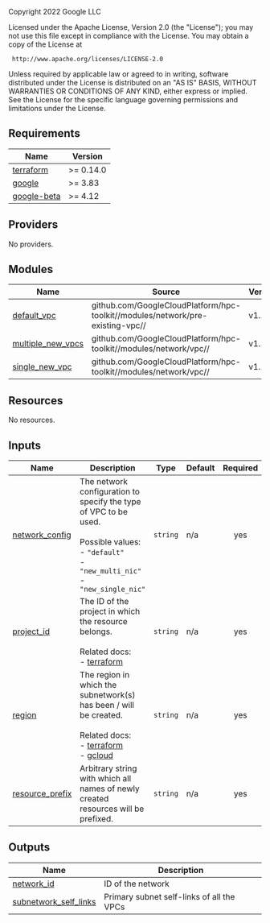 <!-- BEGINNING OF PRE-COMMIT-TERRAFORM DOCS HOOK -->
Copyright 2022 Google LLC

Licensed under the Apache License, Version 2.0 (the "License");
you may not use this file except in compliance with the License.
You may obtain a copy of the License at

     http://www.apache.org/licenses/LICENSE-2.0

Unless required by applicable law or agreed to in writing, software
distributed under the License is distributed on an "AS IS" BASIS,
WITHOUT WARRANTIES OR CONDITIONS OF ANY KIND, either express or implied.
See the License for the specific language governing permissions and
limitations under the License.

## Requirements

| Name | Version |
|------|---------|
| <a name="requirement_terraform"></a> [terraform](#requirement\_terraform) | >= 0.14.0 |
| <a name="requirement_google"></a> [google](#requirement\_google) | >= 3.83 |
| <a name="requirement_google-beta"></a> [google-beta](#requirement\_google-beta) | >= 4.12 |

## Providers

No providers.

## Modules

| Name | Source | Version |
|------|--------|---------|
| <a name="module_default_vpc"></a> [default\_vpc](#module\_default\_vpc) | github.com/GoogleCloudPlatform/hpc-toolkit//modules/network/pre-existing-vpc// | v1.17.0 |
| <a name="module_multiple_new_vpcs"></a> [multiple\_new\_vpcs](#module\_multiple\_new\_vpcs) | github.com/GoogleCloudPlatform/hpc-toolkit//modules/network/vpc// | v1.17.0 |
| <a name="module_single_new_vpc"></a> [single\_new\_vpc](#module\_single\_new\_vpc) | github.com/GoogleCloudPlatform/hpc-toolkit//modules/network/vpc// | v1.17.0 |

## Resources

No resources.

## Inputs

| Name | Description | Type | Default | Required |
|------|-------------|------|---------|:--------:|
| <a name="input_network_config"></a> [network\_config](#input\_network\_config) | The network configuration to specify the type of VPC to be used.<br><br>Possible values:<br>- `"default"`<br>- `"new_multi_nic"`<br>- `"new_single_nic"` | `string` | n/a | yes |
| <a name="input_project_id"></a> [project\_id](#input\_project\_id) | The ID of the project in which the resource belongs.<br><br>Related docs:<br>- [terraform](https://registry.terraform.io/providers/hashicorp/google/latest/docs/data-sources/compute_subnetwork#project) | `string` | n/a | yes |
| <a name="input_region"></a> [region](#input\_region) | The region in which the subnetwork(s) has been / will be created.<br><br>Related docs:<br>- [terraform](https://registry.terraform.io/providers/hashicorp/google/latest/docs/data-sources/compute_subnetwork#region)<br>- [gcloud](https://cloud.google.com/sdk/gcloud/reference/compute/networks/subnets/create#--region) | `string` | n/a | yes |
| <a name="input_resource_prefix"></a> [resource\_prefix](#input\_resource\_prefix) | Arbitrary string with which all names of newly created resources will be<br>prefixed. | `string` | n/a | yes |

## Outputs

| Name | Description |
|------|-------------|
| <a name="output_network_id"></a> [network\_id](#output\_network\_id) | ID of the network |
| <a name="output_subnetwork_self_links"></a> [subnetwork\_self\_links](#output\_subnetwork\_self\_links) | Primary subnet self-links of all the VPCs |
<!-- END OF PRE-COMMIT-TERRAFORM DOCS HOOK -->